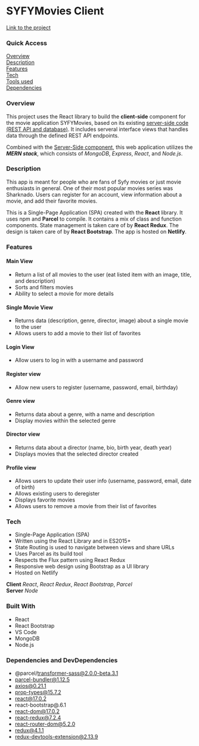 # SYFYMovies Client

[Link to the project](https://mysyfymovies.netlify.app/)

### Quick Access

[Overview](#overview) <br/>
[Description](#description) <br/>
[Features](#features) <br/>
[Tech](#tech) <br/>
[Tools used](#built) <br/>
[Dependencies](#dependencies) <br/>

<h3 id = "overview">Overview</h3>

This project uses the React library to build the **client-side** component for the movie application SYFYMovies, based on its existing [server-side code (REST API and database)](https://github.com/eggsistentialarugula/SYFYMovies_API). It includes serveral interface views that handles data through the defined REST API endpoints.

Combined with the [Server-Side component](https://github.com/eggsistentialarugula/SYFYMovies_API), this web application utilizes the _**MERN stack**_, which consists of _MongoDB_, _Express_, _React_, and _Node.js_.

<h3 id = "overview">Description</h3>

This app is meant for people who are fans of Syfy movies or just movie enthusiasts in general. One of their most popular movies series was Sharknado. Users can register for an account, view information about a movie, and add their favorite movies.

This is a Single-Page Application (SPA) created with the **React** library. It uses npm and **Parcel** to compile. It contains a mix of class and function components. State management is taken care of by **React Redux**. The design is taken care of by **React Bootstrap**. The app is hosted on **Netlify**.

<h3 id = "features">Features</h3>

<h4>Main View</h4>

* Return a list of all movies to the user (eat listed item with an image, title, and description)
* Sorts and filters movies
* Ability to select a movie for more details

<h4>Single Movie View</h4>

* Returns data (description, genre, director, image) about a single movie to the user
* Allows users to add a movie to their list of favorites

<h4>Login View</h4>

* Allow users to log in with a username and password

<h4>Register view</h4>

* Allow new users to register (username, password, email, birthday)

<h4>Genre view</h4>

* Returns data about a genre, with a name and description
* Display movies within the selected genre

<h4>Director view</h4>

* Returns data about a director (name, bio, birth year, death year)
* Displays movies that the selected director created

<h4>Profile view</h4>

* Allows users to update their user info (username, password, email, date of birth)
* Allows existing users to deregister
* Displays favorite movies
* Allows users to remove a movie from their list of favorites

<h3 id = "tech">Tech</h3>

* Single-Page Application (SPA)
* Written using the React Library and in ES2015+
* State Routing is used to navigate between views and share URLs
* Uses Parcel as its build tool
* Respects the Flux pattern using React Redux
* Responsive web design using Bootstrap as a UI library
* Hosted on Netlify

**Client** _React_, _React Redux_, _React Bootstrap_, _Parcel_ <br/>
**Server** _Node_

<h3 id = "built">Built With</h3>

* React
* React Bootstrap
* VS Code
* MongoDB
* Node.js

<h3 id = "dependencies">Dependencies and DevDependencies</h3>

 * @parcel/transformer-sass@2.0.0-beta.3.1
 * parcel-bundler@1.12.5
 * axios@0.21.1
 * prop-types@15.7.2
 * react@17.0.2
 * react-bootstrap@.6.1
 * react-dom@17.0.2
 * react-redux@7.2.4
 * react-router-dom@5.2.0
 * redux@4.1.1
 * redux-devtools-extension@2.13.9





